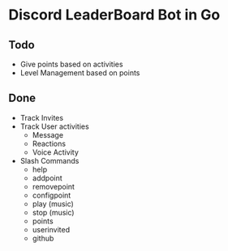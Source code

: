 # Discord LeaderBoard Bot in Go

## Todo

- Give points based on activities
- Level Management based on points


## Done

- Track Invites
- Track User activities
  - Message
  - Reactions
  - Voice Activity
- Slash Commands
  - help
  - addpoint
  - removepoint
  - configpoint
  - play (music)
  - stop (music)
  - points
  - userinvited
  - github
